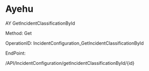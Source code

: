 #     Ayehu


AY GetIncidentClassificationById

Method: Get

OperationID: IncidentConfiguration_GetIncidentClassificationById

EndPoint:

/API/IncidentConfiguration/getIncidentClassificationById/{id}
